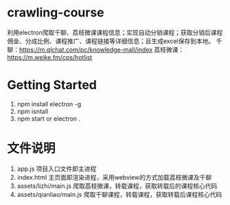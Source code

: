#  crawling-course
利用electron爬取千聊、荔枝微课课程信息；实现自动分销课程；获取分销后课程佣金、分成比例、课程推广、课程链接等详细信息；且生成excel保存到本地。
千聊：https://m.qlchat.com/pc/knowledge-mall/index
 荔枝微课：https://m.weike.fm/cps/hotlist

# Getting Started

1.  npm install electron -g
2.	npm isntall 
3.	npm start or electron .
# 文件说明
1. app.js 项目入口文件即主进程
2. index.html 主页面即渲染进程，采用webview的方式加载荔枝微课及千聊
3. assets/lizhi/main.js 爬取荔枝微课，转载课程，获取转载后的课程核心代码
4. assets/qianliao/main.js 爬取千聊课程，转载课程，获取转载后课程核心代码
